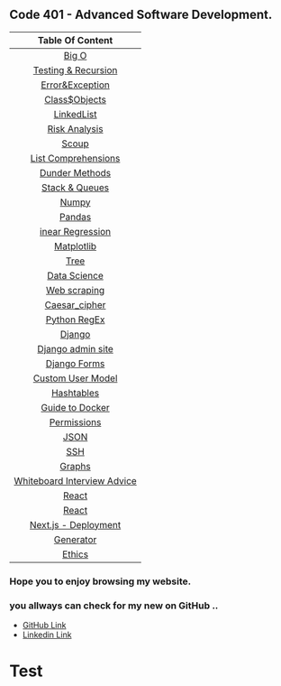 ## Code 401 - Advanced Software Development.


| Table Of Content  | 
| :-----------------: |
|  [Big O](https://omar-zoubi.github.io/reading-notes/Reading-notes401/reading01) |
|  [Testing & Recursion](https://omar-zoubi.github.io/reading-notes/Reading-notes401/reading02) |
|  [Error&Exception](https://omar-zoubi.github.io/reading-notes/Reading-notes401/reading03) |
|  [Class$Objects](https://omar-zoubi.github.io/reading-notes/Reading-notes401/reading04) |
|  [LinkedList](https://omar-zoubi.github.io/reading-notes/Reading-notes401/reading05) |
|  [ Risk Analysis](https://omar-zoubi.github.io/reading-notes/Reading-notes401/reading06) |
|  [Scoup](https://omar-zoubi.github.io/reading-notes/Reading-notes401/reading07) |
|  [List Comprehensions](https://omar-zoubi.github.io/reading-notes/Reading-notes401/reading08) |
|  [Dunder Methods](https://omar-zoubi.github.io/reading-notes/Reading-notes401/reading09) |
|  [Stack & Queues](https://omar-zoubi.github.io/reading-notes/Reading-notes401/reading10) |
|  [Numpy](https://omar-zoubi.github.io/reading-notes/Reading-notes401/reading11) |
|  [Pandas](https://omar-zoubi.github.io/reading-notes/Reading-notes401/reading12) |
|  [inear Regression](https://omar-zoubi.github.io/reading-notes/Reading-notes401/reading13) |
|  [Matplotlib](https://omar-zoubi.github.io/reading-notes/Reading-notes401/reading14) |
|  [Tree](https://omar-zoubi.github.io/reading-notes/Reading-notes401/reading15) |
|  [Data Science](https://omar-zoubi.github.io/reading-notes/Reading-notes401/reading16) |
|  [Web scraping](https://omar-zoubi.github.io/reading-notes/Reading-notes401/reading17) |
|  [Caesar_cipher](https://omar-zoubi.github.io/reading-notes/Reading-notes401/reading18) |
|  [Python RegEx](https://omar-zoubi.github.io/reading-notes/Reading-notes401/reading19) |
|  [Django](https://omar-zoubi.github.io/reading-notes/Reading-notes401/reading20) |
|  [Django admin site](https://omar-zoubi.github.io/reading-notes/Reading-notes401/reading27) |
|  [Django Forms](https://omar-zoubi.github.io/reading-notes/Reading-notes401/reading28) |
|  [Custom User Model](https://omar-zoubi.github.io/reading-notes/Reading-notes401/reading29) |
|  [Hashtables](https://omar-zoubi.github.io/reading-notes/Reading-notes401/reading30) |
|  [Guide to Docker](https://omar-zoubi.github.io/reading-notes/Reading-notes401/reading31) |
|  [Permissions](https://omar-zoubi.github.io/reading-notes/Reading-notes401/reading32) |
|  [JSON](https://omar-zoubi.github.io/reading-notes/Reading-notes401/reading33) |
|  [SSH](https://omar-zoubi.github.io/reading-notes/Reading-notes401/reading34) |
|  [Graphs](https://omar-zoubi.github.io/reading-notes/Reading-notes401/reading35) |
|  [Whiteboard Interview Advice](https://omar-zoubi.github.io/reading-notes/Reading-notes401/reading36) |
|  [React](https://omar-zoubi.github.io/reading-notes/Reading-notes401/reading37) |
|  [React](https://omar-zoubi.github.io/reading-notes/Reading-notes401/reading38) |
|  [Next.js - Deployment](https://omar-zoubi.github.io/reading-notes/Reading-notes401/reading41) |
|  [Generator](https://omar-zoubi.github.io/reading-notes/Reading-notes401/reading42) |
|  [Ethics](https://omar-zoubi.github.io/reading-notes/Reading-notes401/reading43) |

### Hope you to enjoy browsing my website. 
### you allways can check for my new on GitHub ..

- [GitHub Link](https://github.com/Omar-zoubi)
- [Linkedin Link](https://www.linkedin.com/in/omar-alzoubi-54034bb4/)

# Test